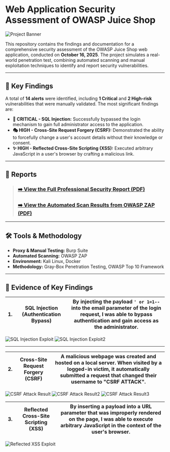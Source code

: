 # Web Application Security Assessment of OWASP Juice Shop

![Project Banner](https://github.com/user-attachments/assets/608ce643-b1a3-4314-98ba-83bd6ff4fed6)


This repository contains the findings and documentation for a comprehensive security assessment of the OWASP Juice Shop web application, conducted on **October 16, 2025**. The project simulates a real-world penetration test, combining automated scanning and manual exploitation techniques to identify and report security vulnerabilities.

---

## 🎯 Key Findings

A total of **14 alerts** were identified, including **1 Critical** and **2 High-risk** vulnerabilities that were manually validated. The most significant findings are:

* **💉 CRITICAL - SQL Injection:** Successfully bypassed the login mechanism to gain full administrator access to the application.
* **🎭 HIGH - Cross-Site Request Forgery (CSRF):** Demonstrated the ability to forcefully change a user's account details without their knowledge or consent.
* **✨ HIGH - Reflected Cross-Site Scripting (XSS):** Executed arbitrary JavaScript in a user's browser by crafting a malicious link.

---

## 📄 Reports

> ### **[➡️ View the Full Professional Security Report (PDF)](./PDFs/Full-Report.pdf)**
>
> ### **[➡️ View the Automated Scan Results from OWASP ZAP (PDF)](./PDFs/ZAP-Scan-Report.pdf)**

---

## 🛠️ Tools & Methodology

* **Proxy & Manual Testing:** Burp Suite
* **Automated Scanning:** OWASP ZAP
* **Environment:** Kali Linux, Docker
* **Methodology:** Gray-Box Penetration Testing, OWASP Top 10 Framework

---

## 📸 Evidence of Key Findings

|1. |SQL Injection (Authentication Bypass)|By injecting the payload `' or 1=1--` into the email parameter of the login request, I was able to bypass authentication and gain access as the administrator.|
|:----:|:----:|:----:|

![SQL Injection Exploit](https://github.com/user-attachments/assets/ccdd013e-f72c-4549-89a2-a44c0f5a22bf)
![SQL Injection Exploit2](https://github.com/user-attachments/assets/cf2d13d4-2a32-4792-b17e-0a2dd7b53c2f)

---

|2. |Cross-Site Request Forgery (CSRF)|A malicious webpage was created and hosted on a local server. When visited by a logged-in victim, it automatically submitted a request that changed their username to "CSRF ATTACK".|
|:----:|:----:|:----:|

![CSRF Attack Result](https://github.com/user-attachments/assets/db7659ee-2f5e-46e6-887e-4d70472b90dd)
![CSRF Attack Result2](https://github.com/user-attachments/assets/36a80302-9abe-42cb-bdd0-50a0b5ae6c16)
![CSRF Attack Result3](https://github.com/user-attachments/assets/3d5386da-b3c1-43aa-9760-d9abe5d5972e)

|3. |Reflected Cross-Site Scripting (XSS)|By inserting a payload into a URL parameter that was improperly rendered on the page, I was able to execute arbitrary JavaScript in the context of the user's browser.|
|:----:|:----:|:----:|

![Reflected XSS Exploit](https://github.com/user-attachments/assets/05ce62a5-021b-40f6-9448-6d1f222d56d8)


